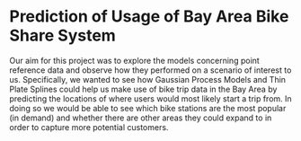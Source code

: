 Prediction of Usage of Bay Area Bike Share System
==

Our aim for this project was to explore the models concerning point reference data and observe how they performed on a scenario of interest to us. Specifically, we wanted to see how Gaussian Process Models and Thin Plate Splines could help us make use of bike trip data in the Bay Area by predicting the locations of where users would most likely start a trip from. In doing so we would be able to see which bike stations are the most popular (in demand) and whether there are other areas they could expand to in order to capture more potential customers.
